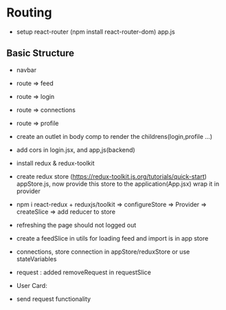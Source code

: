 # Routing

- setup react-router (npm install react-router-dom) app.js

## Basic Structure

- navbar
- route => feed
- route => login
- route => connections
- route => profile
- create an outlet in body comp to render the childrens(login,profile ...)

- add cors in login.jsx, and app,js(backend)
- install redux & redux-toolkit
- create redux store (<https://redux-toolkit.js.org/tutorials/quick-start>) appStore.js, now provide this store to the application(App.jsx) wrap it in provider
- npm i react-redux + reduxjs/toolkit => configureStore => Provider => createSlice => add reducer to store

- refreshing the page should not logged out
- create a feedSlice in utils for loading feed and import is in app store

- connections, store connection in appStore/reduxStore or use stateVariables

- request : added removeRequest in requestSlice

- User Card:
- send request functionality
